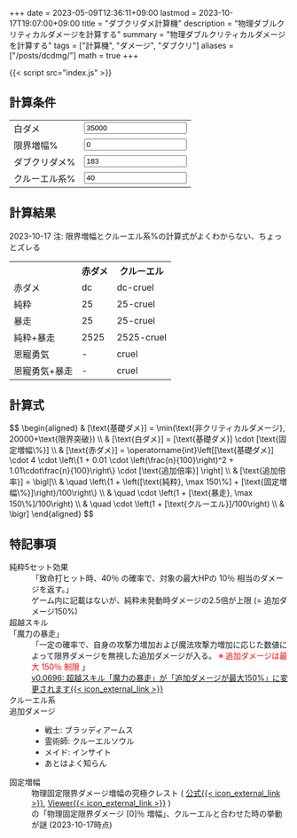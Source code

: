+++
date = 2023-05-09T12:36:11+09:00
lastmod = 2023-10-17T19:07:00+09:00
title = "ダブクリダメ計算機"
description = "物理ダブルクリティカルダメージを計算する"
summary = "物理ダブルクリティカルダメージを計算する"
tags = ["計算機", "ダメージ", "ダブクリ"]
aliases = ["/posts/dcdmg/"]
math = true
+++

<script defer src="/js/form-storage/index.umd.js"></script>
{{< script src="index.js" >}}

## 計算条件

<form action="javascript:void(0);">
  <table>
    <tr>
      <td>白ダメ</td>
      <td><input type="number" name="base" id="base" class="in" value="35000"></td>
    </tr>
    <tr>
      <td>限界増幅%</td>
      <td><input type="number" name="amp" id="amp" class="in" value="0"></td>
    </tr>
    <tr>
      <td>ダブクリダメ%</td>
      <td><input type="number" name="dcdmg" id="dcdmg" class="in" value="183"></td>
    </tr>
    <tr>
      <td>クルーエル系%</td>
      <td><input type="number" name="cruel" id="cruel" class="in" value="40"></td>
    </tr>
  </table>
</form>

## 計算結果

2023-10-17 注: 限界増幅とクルーエル系%の計算式がよくわからない、ちょっとズレる

<table>
  <tr>
    <th></th>
    <th>赤ダメ</th>
    <th>クルーエル</th>
  </tr>
  <tr>
    <td>赤ダメ</td>
    <td><span id="result-dc">dc</span></td>
    <td><span id="result-dc-cruel">dc-cruel</span></td>
  </tr>
  <tr>
    <td>純粋</td>
    <td><span id="result-pure">25</span></td>
    <td><span id="result-pure-cruel">25-cruel</span></td>
  </tr>
  <tr>
    <td>暴走</td>
    <td><span id="result-enhance">25</span></td>
    <td><span id="result-enhance-cruel">25-cruel</span></td>
  </tr>
  <tr>
    <td>純粋+暴走</td>
    <td><span id="result-pure-enhance">2525</span></td>
    <td><span id="result-pure-enhance-cruel">2525-cruel</span></td>
  </tr>
  <tr>
    <td>恩寵勇気</td>
    <td><span id="result-brave">-</span></td>
    <td><span id="result-brave-cruel">cruel</span></td>
  </tr>
  <tr>
    <td>恩寵勇気+暴走</td>
    <td><span id="result-brave-enhance">-</span></td>
    <td><span id="result-brave-enhance-cruel">cruel</span></td>
  </tr>
</table>

## 計算式

<p>
$$
\begin{aligned}
& [\text{基礎ダメ}] = \min(\text{非クリティカルダメージ}, 20000+\text{限界突破}) \\
& [\text{白ダメ}] = [\text{基礎ダメ}] \cdot [\text{固定増幅\%}] \\
& [\text{赤ダメ}] = \operatorname{int}\left[[\text{基礎ダメ}] \cdot 4
  \cdot \left\{1 + 0.01 \cdot \left(\frac{n}{100}\right)^2 + 1.01\cdot\frac{n}{100}\right\}
  \cdot [\text{追加倍率}]
  \right] \\
& [\text{追加倍率}] = \bigl[\\
& \quad \left\{1 + \left([\text{純粋}, \max 150\%] + [\text{固定増幅\%}]\right)/100\right\} \\
& \quad \cdot \left(1 + [\text{暴走}, \max 150\%]/100\right) \\
& \quad \cdot \left(1 + [\text{クルーエル}]/100\right) \\
& \bigr]
\end{aligned}
$$
</p>

## 特記事項

<dl>
  <dt>純粋5セット効果</dt>
  <dd>
    「致命打ヒット時、40％ の確率で、対象の最大HPの 10％ 相当のダメージを返す。」<br />
    ゲーム内に記載はないが、純粋未発動時ダメージの2.5倍が上限 (= 追加ダメージ150%)
  </dd>
  <dt>超越スキル<br />「魔力の暴走」</dt>
  <dd>
    「一定の確率で、自身の攻撃力増加および魔法攻撃力増加に応じた数値によって限界ダメージを無視した追加ダメージが入る。
    <span style="color:red">※ 追加ダメージは最大 150％ 制限</span> 」<br />
    <a
      href="https://members.redsonline.jp/news/maintenance_body.asp?ntc_num=12387#:~:text=%E3%83%BB%E8%B6%85%E8%B6%8A%E3%82%B9%E3%82%AD%E3%83%AB%E3%80%8C%E9%AD%94%E5%8A%9B%E3%81%AE%E6%9A%B4%E8%B5%B0%E3%80%8D%E3%81%8C%E3%80%8C%E8%BF%BD%E5%8A%A0%E3%83%80%E3%83%A1%E3%83%BC%E3%82%B8%E3%81%8C%E6%9C%80%E5%A4%A7150%25%E3%80%8D%E3%81%AB%E5%A4%89%E6%9B%B4%E3%81%95%E3%82%8C%E3%81%BE%E3%81%99" target="_blank">
      v0.0696: 超越スキル「魔力の暴走」が「追加ダメージが最大150%」に変更されます{{< icon_external_link >}}</a>
  </dd>
  <dt>クルーエル系<br />追加ダメージ</dt>
  <dd>
    <ul>
      <li>戦士: ブラッディアームス</li>
      <li>霊術師: クルーエルソウル</li>
      <li>メイド: インサイト</li>
      <li>あとはよく知らん</li>
    </ul>
  </dd>
  <dt>固定増幅</dt>
  <dd>
    物理固定限界ダメージ増幅の究極クレスト (
      <a href="https://members.redsonline.jp/news/news_body.asp?ntc_num=15398" target="_blank">公式{{< icon_external_link >}}</a>,
      <a href="https://rsvzuiun.github.io/rs-item-viewer/?id=13207" target="_blank">Viewer{{< icon_external_link >}}</a>
    )<br />
    の「物理固定限界ダメージ [0]％ 増幅」、クルーエルと合わせた時の挙動が謎 (2023-10-17時点)
  </dd>
</dl>
